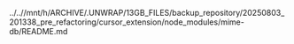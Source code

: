 ../..//mnt/h/ARCHIVE/.UNWRAP/13GB_FILES/backup_repository/20250803_201338_pre_refactoring/cursor_extension/node_modules/mime-db/README.md